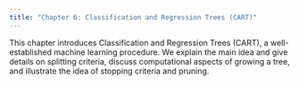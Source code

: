 ```yaml
---
title: "Chapter 6: Classification and Regression Trees (CART)"
---
```

This chapter introduces Classification and Regression Trees (CART), a well-established machine learning procedure. We explain the main idea and give details on splitting criteria, discuss computational aspects of growing a tree, and illustrate the idea of stopping criteria and pruning.